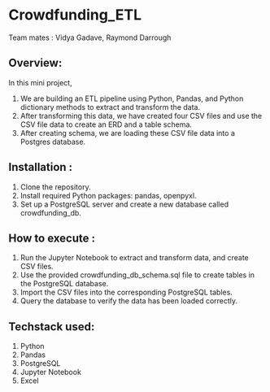 # Crowdfunding_ETL

Team mates : Vidya Gadave, Raymond Darrough

## Overview: 

In this mini project,
1. We are building an ETL pipeline using Python, Pandas, and Python dictionary methods to extract and transform the data.
2. After transforming this data, we have created four CSV files and use the CSV file data to create an ERD and a table schema.
3. After creating schema, we are loading these CSV file data into a Postgres database.


## Installation :

1. Clone the repository.
2. Install required Python packages: pandas, openpyxl.
3. Set up a PostgreSQL server and create a new database called crowdfunding_db.


## How to execute :
1. Run the Jupyter Notebook to extract and transform data, and create CSV files.
2. Use the provided crowdfunding_db_schema.sql file to create tables in the PostgreSQL database.
3. Import the CSV files into the corresponding PostgreSQL tables.
4. Query the database to verify the data has been loaded correctly.


## Techstack used:
1. Python
2. Pandas
3. PostgreSQL
4. Jupyter Notebook
5. Excel
